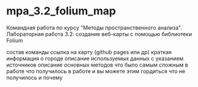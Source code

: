 # mpa_3.2_folium_map
Командная работа по курсу "Методы пространственного анализа". Лабораторная работа 3.2: создание веб-карты с помощью библиотеки Folium

состав команды
ссылка на карту (github pages или др)
краткая информация о городе
описание используемых данных с указанием источников
описание основных методов 
что было самым сложным в работе
что получилось в работе и вы можете этим гордиться
что не получилось и почему 
